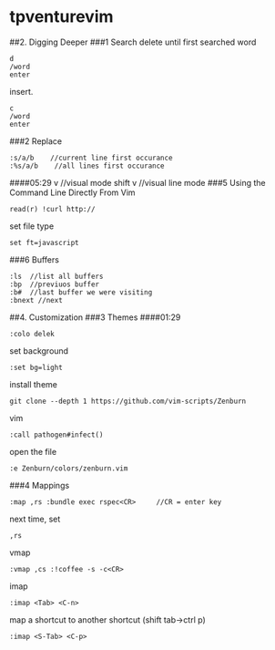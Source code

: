 # tpventurevim
##2. Digging Deeper
###1 Search
delete until first searched word
```
d
/word
enter
```
insert.
```
c
/word
enter
```
###2 Replace
```
:s/a/b    //current line first occurance
:%s/a/b    //all lines first occurance
```
####05:29
v //visual mode
shift v //visual line mode
###5 Using the Command Line Directly From Vim
```
read(r) !curl http://
```
set file type
```
set ft=javascript
```

###6 Buffers
```
:ls  //list all buffers
:bp  //previuos buffer
:b#  //last buffer we were visiting
:bnext //next
```
##4. Customization
###3 Themes
####01:29
```
:colo delek
```
set background
```
:set bg=light
```
install theme
```
git clone --depth 1 https://github.com/vim-scripts/Zenburn
```
vim
```
:call pathogen#infect()
```

open the file
```
:e Zenburn/colors/zenburn.vim
```



###4 Mappings
```
:map ,rs :bundle exec rspec<CR>     //CR = enter key
```
next time, set
```
,rs
```
vmap
```
:vmap ,cs :!coffee -s -c<CR>
```

imap
```
:imap <Tab> <C-n>
```

map a shortcut to another shortcut (shift tab->ctrl p)
```
:imap <S-Tab> <C-p>
```

